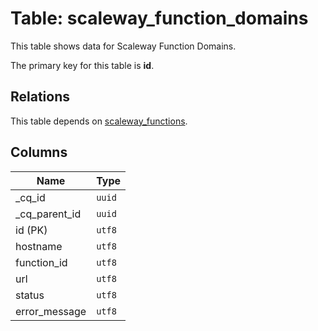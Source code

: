 # Table: scaleway_function_domains

This table shows data for Scaleway Function Domains.

The primary key for this table is **id**.

## Relations

This table depends on [scaleway_functions](scaleway_functions.md).

## Columns

| Name          | Type          |
| ------------- | ------------- |
|_cq_id|`uuid`|
|_cq_parent_id|`uuid`|
|id (PK)|`utf8`|
|hostname|`utf8`|
|function_id|`utf8`|
|url|`utf8`|
|status|`utf8`|
|error_message|`utf8`|
